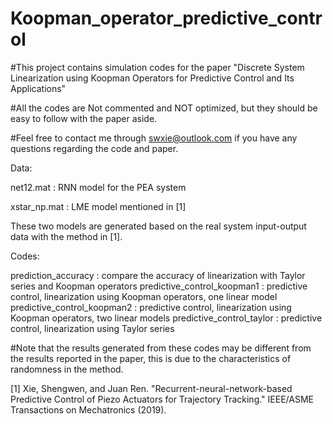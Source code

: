 # Koopman_operator_predictive_control
#This project contains simulation codes for the paper "Discrete System Linearization using Koopman Operators for Predictive Control and Its Applications"

#All the codes are Not commented and NOT optimized, but they should be easy to follow with the paper aside.

#Feel free to contact me through swxie@outlook.com if you have any questions regarding the code and paper.

Data:

net12.mat    :   RNN model for the PEA system

xstar_np.mat   : LME model mentioned in [1]

These two models are generated based on the real system input-output data with the method in [1].

Codes:

prediction_accuracy  : compare the accuracy of linearization with Taylor series and Koopman operators
predictive_control_koopman1  : predictive control, linearization using Koopman operators, one linear model 
predictive_control_koopman2  : predictive control, linearization using Koopman operators, two linear models 
predictive_control_taylor    : predictive control, linearization using Taylor series 

#Note that the results generated from these codes may be different from the results reported in the paper, this is due to the characteristics of randomness in the method.


[1] Xie, Shengwen, and Juan Ren. "Recurrent-neural-network-based Predictive Control of Piezo Actuators for Trajectory Tracking." IEEE/ASME Transactions on Mechatronics (2019).
